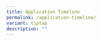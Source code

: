 ```yaml
---
title: Application Timeline
permalink: /application-timeline/
variant: tiptap
description: ""
---
```

<p></p>